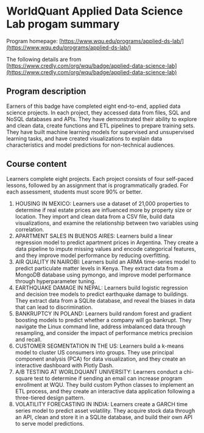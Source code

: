 # WorldQuant Applied Data Science Lab progam summary

Program homepage: [https://www.wqu.edu/programs/applied-ds-lab/](https://www.wqu.edu/programs/applied-ds-lab/)

The following details are from [https://www.credly.com/org/wqu/badge/applied-data-science-lab](https://www.credly.com/org/wqu/badge/applied-data-science-lab)


## Program description

Earners of this badge have completed eight end-to-end, applied data science projects. In each project, they accessed data from files, SQL and NoSQL databases and APIs. They have demonstrated their ability to explore and clean data, create functions and ETL pipelines to prepare training sets. They have built machine learning models for supervised and unsupervised learning tasks, and have created visualizations to explain data characteristics and model predictions for non-technical audiences.

## Course content

Learners complete eight projects. Each project consists of four self-paced lessons, followed by an assignment that is programmatically graded. For each assessment, students must score 90% or better.

1. HOUSING IN MEXICO: Learners use a dataset of 21,000 properties to determine if real estate prices are influenced more by property size or location. They import and clean data from a CSV file, build data visualizations, and examine the relationship between two variables using correlation.
2. APARTMENT SALES IN BUENOS AIRES: Learners build a linear regression model to predict apartment prices in Argentina. They create a data pipeline to impute missing values and encode categorical features, and they improve model performance by reducing overfitting.
3. AIR QUALITY IN NAIROBI: Learners build an ARMA time-series model to predict particulate matter levels in Kenya. They extract data from a MongoDB database using pymongo, and improve model performance through hyperparameter tuning.
4. EARTHQUAKE DAMAGE IN NEPAL: Learners build logistic regression and decision tree models to predict earthquake damage to buildings. They extract data from a SQLite database, and reveal the biases in data that can lead to discrimination.
5. BANKRUPTCY IN POLAND: Learners build random forest and gradient boosting models to predict whether a company will go bankrupt. They navigate the Linux command line, address imbalanced data through resampling, and consider the impact of performance metrics precision and recall.
6. CUSTOMER SEGMENTATION IN THE US: Learners build a k-means model to cluster US consumers into groups. They use principal component analysis (PCA) for data visualization, and they create an interactive dashboard with Plotly Dash.
7. A/B TESTING AT WORLDQUANT UNIVERSITY: Learners conduct a chi-square test to determine if sending an email can increase program enrollment at WQU. They build custom Python classes to implement an ETL process, and they create an interactive data application following a three-tiered design pattern.
8. VOLATILITY FORECASTING IN INDIA: Learners create a GARCH time series model to predict asset volatility. They acquire stock data through an API, clean and store it in a SQLite database, and build their own API to serve model predictions.